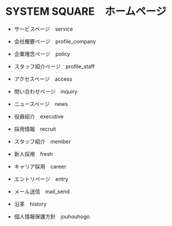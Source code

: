 # SYSTEM SQUARE　ホームページ

* サービスページ　service
    

* 会社概要ページ　profile_company 

* 企業理念ページ　policy

* スタッフ紹介ページ　profile_staff

* アクセスページ　access

* 問い合わせページ　inquiry

* ニュースページ　news

* 役員紹介　executive

* 採用情報　recruit

* スタッフ紹介　member

* 新人採用　fresh

* キャリア採用　career

* エントリページ　entry

* メール送信　mail_send

* 沿革　history

* 個人情報保護方針　jouhouhogo
